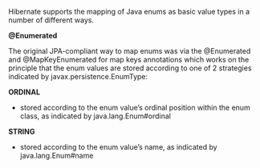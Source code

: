 Hibernate supports the mapping of Java enums as basic value types in a number of different ways.

**@Enumerated**

The original JPA-compliant way to map enums was via the @Enumerated and @MapKeyEnumerated for map keys annotations which works on the principle that the enum values are stored according to one of 2 strategies indicated by javax.persistence.EnumType:

**ORDINAL**
- stored according to the enum value’s ordinal position within the enum class, as indicated by java.lang.Enum#ordinal

**STRING**
- stored according to the enum value’s name, as indicated by java.lang.Enum#name
